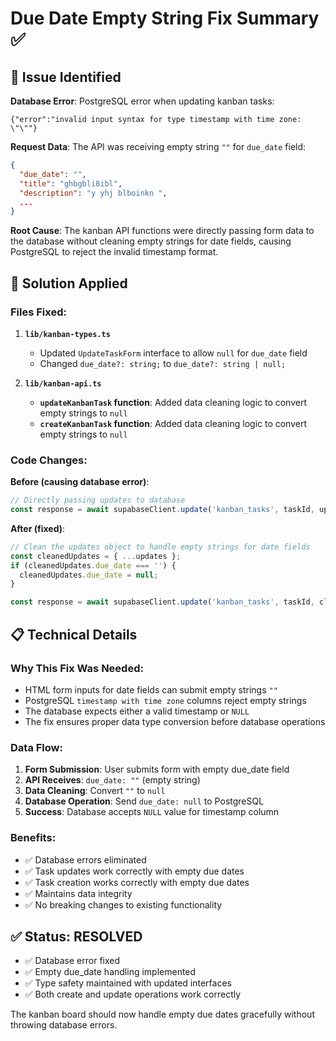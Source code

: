 # Due Date Empty String Fix Summary ✅

## 🚨 **Issue Identified**

**Database Error**: PostgreSQL error when updating kanban tasks:
```
{"error":"invalid input syntax for type timestamp with time zone: \"\""}
```

**Request Data**: The API was receiving empty string `""` for `due_date` field:
```json
{
  "due_date": "",
  "title": "ghbgbli8ibl",
  "description": "y yhj blboinkn ",
  ...
}
```

**Root Cause**: The kanban API functions were directly passing form data to the database without cleaning empty strings for date fields, causing PostgreSQL to reject the invalid timestamp format.

## 🔧 **Solution Applied**

### **Files Fixed**:

1. **`lib/kanban-types.ts`**
   - Updated `UpdateTaskForm` interface to allow `null` for `due_date` field
   - Changed `due_date?: string;` to `due_date?: string | null;`

2. **`lib/kanban-api.ts`**
   - **`updateKanbanTask` function**: Added data cleaning logic to convert empty strings to `null`
   - **`createKanbanTask` function**: Added data cleaning logic to convert empty strings to `null`

### **Code Changes**:

**Before (causing database error)**:
```typescript
// Directly passing updates to database
const response = await supabaseClient.update('kanban_tasks', taskId, updates);
```

**After (fixed)**:
```typescript
// Clean the updates object to handle empty strings for date fields
const cleanedUpdates = { ...updates };
if (cleanedUpdates.due_date === '') {
  cleanedUpdates.due_date = null;
}

const response = await supabaseClient.update('kanban_tasks', taskId, cleanedUpdates);
```

## 📋 **Technical Details**

### **Why This Fix Was Needed**:
- HTML form inputs for date fields can submit empty strings `""`
- PostgreSQL `timestamp with time zone` columns reject empty strings
- The database expects either a valid timestamp or `NULL`
- The fix ensures proper data type conversion before database operations

### **Data Flow**:
1. **Form Submission**: User submits form with empty due_date field
2. **API Receives**: `due_date: ""` (empty string)
3. **Data Cleaning**: Convert `""` to `null`
4. **Database Operation**: Send `due_date: null` to PostgreSQL
5. **Success**: Database accepts `NULL` value for timestamp column

### **Benefits**:
- ✅ Database errors eliminated
- ✅ Task updates work correctly with empty due dates
- ✅ Task creation works correctly with empty due dates
- ✅ Maintains data integrity
- ✅ No breaking changes to existing functionality

## ✅ **Status: RESOLVED**

- ✅ Database error fixed
- ✅ Empty due_date handling implemented
- ✅ Type safety maintained with updated interfaces
- ✅ Both create and update operations work correctly

The kanban board should now handle empty due dates gracefully without throwing database errors.
